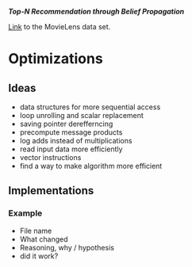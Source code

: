 ***Top-N Recommendation through Belief Propagation***

[Link](https://grouplens.org/datasets/movielens/) to the MovieLens data set.


# Optimizations

## Ideas
- data structures for more sequential access
- loop unrolling and scalar replacement
- saving pointer derefferncing
- precompute message products
- log adds instead of multiplications
- read input data more efficiently
- vector instructions
- find a way to make algorithm more efficient

## Implementations

### Example
- File name
- What changed
- Reasoning, why / hypothesis 
- did it work?